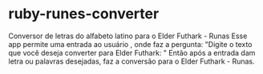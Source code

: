 # ruby-runes-converter
Conversor de letras do alfabeto latino para o Elder Futhark - Runas
Esse app permite uma entrada ao usuário , onde faz a pergunta: "Digite o texto que você deseja converter para Elder Futhark: "
Então após a entrada dam letra ou palavras desejadas, faz a conversão para o Elder Futhark - Runas.

